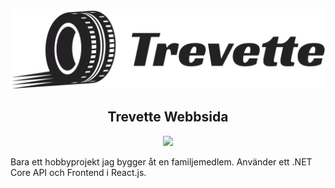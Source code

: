 <p align="center">
  <img src="logo.svg">  
</p>
<h2 align="center">Trevette Webbsida</h2>
<p align="center">
<img src="https://dev.azure.com/pierrenygard/Trevette/_apis/build/status/pirren.TrevetteApp?branchName=master">
</div>

Bara ett hobbyprojekt jag bygger åt en familjemedlem. Använder ett .NET Core API och Frontend i React.js. 
